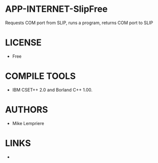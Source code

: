 APP-INTERNET-SlipFree
=====================

Requests COM port from SLIP, runs a program, returns COM port to SLIP

LICENSE
===============
* Free

COMPILE TOOLS
===============
* IBM CSET++ 2.0 and Borland C++ 1.00.

AUTHORS
===============
* Mike Lempriere

LINKS
===============
* 
